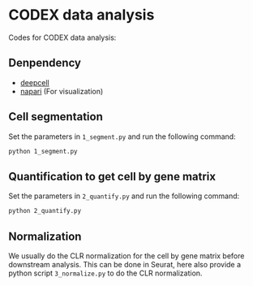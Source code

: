 # CODEX data analysis
Codes for CODEX data analysis:

## Denpendency
- [deepcell](https://github.com/vanvalenlab/deepcell-tf)
- [napari](https://napari.org/) (For visualization)

## Cell segmentation
Set the parameters in `1_segment.py` and run the following command:
```bash
python 1_segment.py
```

## Quantification to get cell by gene matrix

Set the parameters in `2_quantify.py` and run the following command:
```bash
python 2_quantify.py
```

## Normalization

We usually do the CLR normalization for the cell by gene matrix before downstream analysis. This can be done in Seurat, here also provide a python script  `3_normalize.py` to do the CLR normalization.



